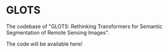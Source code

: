 # GLOTS
The codebase of "GLOTS: Rethinking Transformers for Semantic Segmentation of Remote Sensing Images".

The code will be available here!

